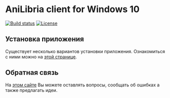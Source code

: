 # AniLibria client for Windows 10

[![Build status](https://ci.appveyor.com/api/projects/status/8k5b3bobyt2ygrj0?svg=true)](https://ci.appveyor.com/project/trueromanus/anilibria-win)
[![License](https://raw.githubusercontent.com/anilibria/anilibria-win/master/license-MIT-green.svg?sanitize=true)](https://raw.githubusercontent.com/anilibria/anilibria-win/master/license-MIT-green.svg?sanitize=true)

## Установка приложения

Существует несколько вариантов установки приложения. Ознакомиться с ними можно на [этой странице](https://anilibria.github.io/anilibria-win/).  

## Обратная связь

На [этом сайте](https://anilibriawin10.reformal.ru/) Вы можете оставлять вопросы, сообщать об ошибках а также предлагать идеи.
